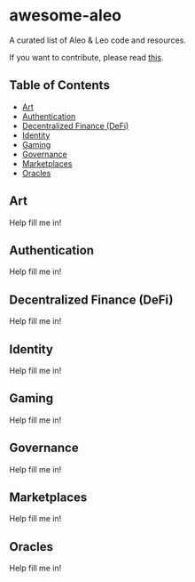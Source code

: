 # awesome-aleo

A curated list of Aleo & Leo code and resources.

If you want to contribute, please read [this]().

## Table of Contents

- [Art](#art)
- [Authentication](#authentication)
- [Decentralized Finance (DeFi)](#decentralized-finance-defi)
- [Identity](#identity)
- [Gaming](#gaming)
- [Governance](#governance)
- [Marketplaces](#marketplaces)
- [Oracles](#oracles)

## Art

Help fill me in!

## Authentication

Help fill me in!

## Decentralized Finance (DeFi)

Help fill me in!

## Identity

Help fill me in!

## Gaming

Help fill me in!

## Governance

Help fill me in!

## Marketplaces

Help fill me in!

## Oracles

Help fill me in!

